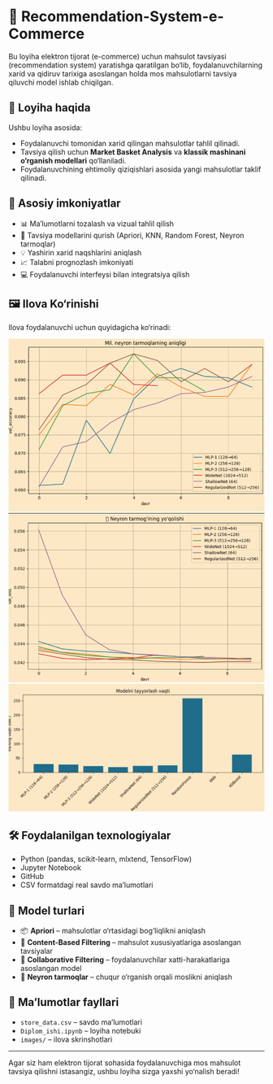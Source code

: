 # 🛒 Recommendation-System-e-Commerce

Bu loyiha elektron tijorat (e-commerce) uchun mahsulot tavsiyasi (recommendation system) yaratishga qaratilgan bo‘lib, foydalanuvchilarning xarid va qidiruv tarixiga asoslangan holda mos mahsulotlarni tavsiya qiluvchi model ishlab chiqilgan.

## 📌 Loyiha haqida

Ushbu loyiha asosida:
- Foydalanuvchi tomonidan xarid qilingan mahsulotlar tahlil qilinadi.
- Tavsiya qilish uchun **Market Basket Analysis** va **klassik mashinani o‘rganish modellari** qo‘llaniladi.
- Foydalanuvchining ehtimoliy qiziqishlari asosida yangi mahsulotlar taklif qilinadi.

## 🎯 Asosiy imkoniyatlar

- 📊 Ma’lumotlarni tozalash va vizual tahlil qilish
- 🤖 Tavsiya modellarini qurish (Apriori, KNN, Random Forest, Neyron tarmoqlar)
- 💡 Yashirin xarid naqshlarini aniqlash
- 📈 Talabni prognozlash imkoniyati
- 💻 Foydalanuvchi interfeysi bilan integratsiya qilish

## 🖼 Ilova Ko‘rinishi

Ilova foydalanuvchi uchun quyidagicha ko‘rinadi:

![Ilova skrinshoti 1](Screenshot%202025-05-09%20105603.png)
![Ilova skrinshoti 2](Screenshot%202025-05-09%20105624.png)
![Ilova skrinshoti 3](Screenshot%202025-05-09%20105637.png)

## 🛠 Foydalanilgan texnologiyalar

- Python (pandas, scikit-learn, mlxtend, TensorFlow)
- Jupyter Notebook
- GitHub
- CSV formatdagi real savdo ma’lumotlari

## 🧠 Model turlari

- 📦 **Apriori** – mahsulotlar o‘rtasidagi bog‘liqlikni aniqlash
- 👤 **Content-Based Filtering** – mahsulot xususiyatlariga asoslangan tavsiyalar
- 🤝 **Collaborative Filtering** – foydalanuvchilar xatti-harakatlariga asoslangan model
- 🧠 **Neyron tarmoqlar** – chuqur o‘rganish orqali moslikni aniqlash

## 📂 Ma’lumotlar fayllari

- `store_data.csv` – savdo ma’lumotlari
- `Diplom_ishi.ipynb` – loyiha notebuki
- `images/` – ilova skrinshotlari

---

Agar siz ham elektron tijorat sohasida foydalanuvchiga mos mahsulot tavsiya qilishni istasangiz, ushbu loyiha sizga yaxshi yo‘nalish beradi!
